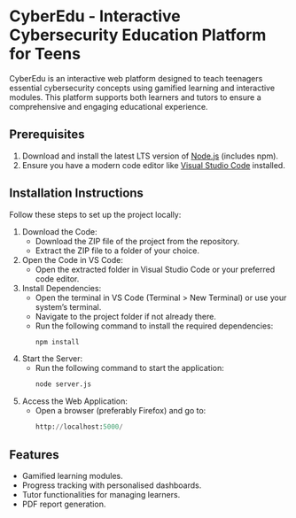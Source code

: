 # CyberEdu - Interactive Cybersecurity Education Platform for Teens
CyberEdu is an interactive web platform designed to teach teenagers essential cybersecurity concepts using gamified learning and interactive modules. This platform supports both learners and tutors to ensure a comprehensive and engaging educational experience.

## Prerequisites
1. Download and install the latest LTS version of [Node.js](https://nodejs.org/en) (includes npm).
2. Ensure you have a modern code editor like [Visual Studio Code](https://code.visualstudio.com/) installed.

## Installation Instructions
Follow these steps to set up the project locally:
1. Download the Code:
	- Download the ZIP file of the project from the repository.
	- Extract the ZIP file to a folder of your choice.
2. Open the Code in VS Code:
	- Open the extracted folder in Visual Studio Code or your preferred code editor.
3. Install Dependencies:
	- Open the terminal in VS Code (Terminal > New Terminal) or use your system’s terminal.
	- Navigate to the project folder if not already there.
	- Run the following command to install the required dependencies:
		```python
		npm install
		```
4. Start the Server:
	- Run the following command to start the application:
		```python
		node server.js
		```
5. Access the Web Application:
	- Open a browser (preferably Firefox) and go to:
		```python
		http://localhost:5000/
		```

## Features
- Gamified learning modules.
- Progress tracking with personalised dashboards.
- Tutor functionalities for managing learners.
- PDF report generation.
